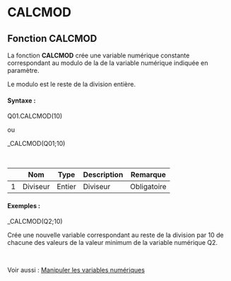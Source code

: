 # CALCMOD

## Fonction CALCMOD

La fonction **CALCMOD** crée une variable numérique constante correspondant au modulo de la de la variable numérique indiquée en paramètre.

Le modulo est le reste de la division entière.

#### Syntaxe :&nbsp;

Q01.CALCMOD(10)

ou

\_CALCMOD(Q01;10)

&nbsp;

| &nbsp; | **Nom** |**Type**|**Description**|**Remarque** |
| --- | --- | --- | --- | --- |
| &#49; | Diviseur | Entier | Diviseur | Obligatoire |


#### Exemples :

\_CALCMOD(Q2;10)

Crée une nouvelle variable correspondant au reste de la division par 10 de chacune des valeurs de la valeur minimum de la variable numérique Q2.

&nbsp;

Voir aussi : [Manipuler les variables numériques](<Manipulerlesvariablesnumeriques1.md>)
